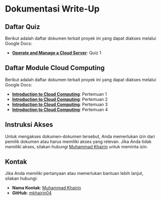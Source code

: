 # Dokumentasi Write-Up

## Daftar Quiz

Berikut adalah daftar dokumen terkait proyek ini yang dapat diakses melalui Google Docs:

- **[Operate and Manage a Cloud Server](https://docs.google.com/document/d/1mmzoWcnjI6IldQBhoXdl8nrtzqYscAJyAKDcVt7ORAE/edit?usp=sharing)**: Quiz 1

## Daftar Module Cloud Computing

Berikut adalah daftar dokumen terkait proyek ini yang dapat diakses melalui Google Docs:

- **[Introduction to Cloud Computing](https://docs.google.com/document/d/1sXGHDImdIigmfyPlydVm2K4HbSevvsY1iUb31yAzDO0/edit?usp=sharing)**: Pertemuan 1
- **[Introduction to Cloud Computing](https://docs.google.com/document/d/1sXGHDImdIigmfyPlydVm2K4HbSevvsY1iUb31yAzDO0/edit?usp=sharing)**: Pertemuan 2
- **[Introduction to Cloud Computing](https://docs.google.com/document/d/1sXGHDImdIigmfyPlydVm2K4HbSevvsY1iUb31yAzDO0/edit?usp=sharing)**: Pertemuan 3
- **[Introduction to Cloud Computing](https://docs.google.com/document/d/1sXGHDImdIigmfyPlydVm2K4HbSevvsY1iUb31yAzDO0/edit?usp=sharing)**: Pertemuan 4

## Instruksi Akses

Untuk mengakses dokumen-dokumen tersebut, Anda memerlukan izin dari pemilik dokumen atau harus memiliki akses yang relevan. Jika Anda tidak memiliki akses, silakan hubungi [Muhammad Khairin](mailto:mkhairin04@gmail.com) untuk meminta izin.

## Kontak

Jika Anda memiliki pertanyaan atau memerlukan bantuan lebih lanjut, silakan hubungi:
- **Nama Kontak**: [Muhammad Khairin](mailto:mkhairin04@gmail.com)
- **GitHub**: [mkhairin04](https://github.com/username)
